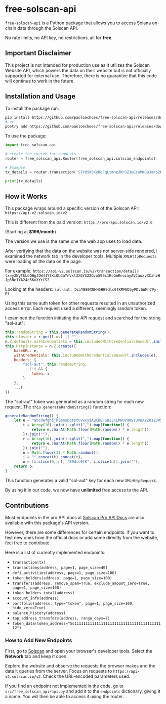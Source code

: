 # free-solscan-api

`free-solscan-api` is a Python package that allows you to access Solana on-chain data through the Solscan API.

No rate limits, no API key, no restrictions, all for **free**.

## Important Disclaimer
This project is not intended for production use as it utilizes the Solscan Website API, which powers the data on their website but is not officially supported for external use. Therefore, there is no guarantee that this code will continue to work in the future.

## Installation and Usage

To install the package run:
```bash
pip install https://github.com/paoloechoes/free-solscan-api/releases/download/0.0.1/free_solscan_api-0.0.1-py3-none-any.whl
# or
poetry add https://github.com/paoloechoes/free-solscan-api/releases/download/0.0.1/free_solscan_api-0.0.1-py3-none-any.whl
```
To use the package:
```python
import free_solscan_api

# create the router for requests
router = free_solscan_api.Router(free_solscan_api.solscan_endpoints)

# Example
tx_details = router.transaction('57YB5kSKyBqFqLtmnzJKn3ZJuGsaMKDuJaKoZKHZJqU3fTRyoL3b2uMq7K9BNjWvJgDMhrs1npG4PbNzWguNSV1b')

print(tx_details)
```

## How it Works
This package wraps around a specific version of the Solscan API:
`https://api-v2.solscan.io/v2`

This is different from the paid version:
`https://pro-api.solscan.io/v2.0`

(Starting at **$199/month**)

The version we use is the same one the web app uses to load data.

After verifying that the data on the website was not server-side rendered, I examined the network tab in the developer tools. Multiple `XMLHttpRequests` were loading all the data on the page.

For example:
`https://api-v2.solscan.io/v2/transaction/detail?tx=y2WyTkLdQHgJQW44YtKiQLGaYnVxt3X6YS22Qvo599c1RcGnRnuzayAVCaoxvXCahvHJp6Ne1YA24d5KoXYrCS2`

Looking at the headers:
`sol-aut: DciYBB0XNHH5HB9dls0fKMFNDbyPDv6WMh7Vy-Pl`

Using this same auth token for other requests resulted in an unauthorized access error. Each request used a different, seemingly random token.

I examined the function initiating the API request and searched for the string "sol-aut":
```js
this.randomString = this.generateRandomString(),
this.cluster = r.get(l.ov) || "",
n.Z.defaults.withCredentials = this.includedWithCredentialsBaseUrl.includes(e),
this.HttpInstance = n.Z.create({
    baseURL: e,
    withCredentials: this.includedWithCredentialsBaseUrl.includes(e),
    headers: {
        "sol-aut": this.randomString,
        ...!!i && {
            token: i
        }
    },
    ...t
})
```

The "sol-aut" token was generated as a random string for each new request. The `this.generateRandomString()` function:
```js
generateRandomString() {
    let e = "abcdefghijklmnopqrstuvwxyzABCDEFGHIJKLMNOPQRSTUVWXYZ0123456789==--",
        t = Array(16).join().split(",").map(function() {
            return e.charAt(Math.floor(Math.random() * e.length))
        }).join(""),
        r = Array(16).join().split(",").map(function() {
            return e.charAt(Math.floor(Math.random() * e.length))
        }).join(""),
        n = Math.floor(31 * Math.random()),
        i = "".concat(t).concat(r),
        o = [i.slice(0, n), "B9dls0fK", i.slice(n)].join("");
    return o;
}
```

This function generates a valid "sol-aut" key for each new `XMLHttpRequest`.

By using it in our code, we now have **unlimited** free access to the API.

## Contributions
Most endpoints in the pro API docs at [Solscan Pro API Docs](https://pro-api.solscan.io/pro-api-docs/v2.0/reference/v2-account-transfer) are also available with this package's API version.

However, there are some differences for certain endpoints. If you want to test new ones from the official docs or add some directly from the website, feel free to contribute.

Here is a list of currently implemented endpoints:
- `transaction(tx)`
- `transactions(address, page=1, page_size=40)`
- `defi_activities(address, page=1, page_size=100)`
- `token_holders(address, page=1, page_size=100)`
- `transfers(address, remove_spam=True, exclude_amount_zero=True, page=1, page_size=100)`
- `token_holders_total(address)`
- `account_info(address)`
- `portfolio(address, type="token", page=1, page_size=100, hide_zero=True)`
- `balance_history(address)`
- `top_address_transfers(address, range_days=7)`
- `token_data(token_address="So11111111111111111111111111111111111111112")`

### How to Add New Endpoints
First, go to [Solscan](https://solscan.io) and open your browser's developer tools. Select the **Network** tab and keep it open.

Explore the website and observe the requests the browser makes and the data it queries from the server. Focus on requests to `https://api-v2.solscan.io/v2`. Check the URL-encoded parameters used.

If you find an endpoint not implemented in the code, go to `src/free_solscan_api/api.py` and add it to the `endpoints` dictionary, giving it a name. You will then be able to access it using the router.
